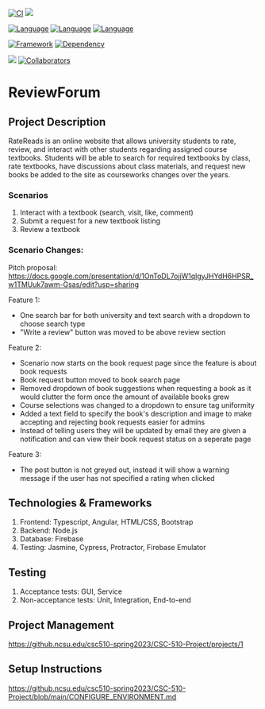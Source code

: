 [![CI](https://github.ncsu.edu/csc510-spring2023/CSC-510-Project/actions/workflows/testing.yml/badge.svg)](https://github.ncsu.edu/csc510-spring2023/CSC-510-Project/actions/workflows/testing.yml)
![](https://img.shields.io/badge/Coverage-68%25-5A7302.svg?style=flat&logoColor=white&color=green&prefix=$coverage$)

[![Language](https://img.shields.io/badge/language-HTML-orange.svg)](https://html.spec.whatwg.org/)
[![Language](https://img.shields.io/badge/language-TypeScript-blue.svg)](https://www.typescriptlang.org/)
[![Language](https://img.shields.io/badge/language-CSS-purple.svg)](https://www.w3.org/TR/CSS/#css)

[![Framework](https://img.shields.io/badge/framework-Angular-red.svg)](https://angular.io/)
[![Dependency](https://img.shields.io/badge/dependency-Firebase-yellow.svg)](https://firebase.google.com/)

![](https://img.shields.io/static/v1?label=Group&message=7&color=<blue>)
[![Collaborators](https://img.shields.io/badge/Collaborators-4-orange.svg?style=flat)](https://github.ncsu.edu/csc510-spring2023/CSC-510-Project/graphs/contributors)
# ReviewForum

## Project Description

RateReads is an online website that allows university students to rate, review, and interact with other students regarding assigned course textbooks. Students will be able to search for required textbooks by class, rate textbooks, have discussions about class materials, and request new books be added to the site as courseworks changes over the years.

### Scenarios
1. Interact with a textbook (search, visit, like, comment)
2. Submit a request for a new textbook listing
3. Review a textbook

### Scenario Changes:

Pitch proposal: https://docs.google.com/presentation/d/1OnToDL7ojjW1qlgyJHYdH6HPSR_w1TMUuk7awm-Gsas/edit?usp=sharing

Feature 1:
* One search bar for both university and text search with a dropdown to choose search type
* "Write a review" button was moved to be above review section

Feature 2:
* Scenario now starts on the book request page since the feature is about book requests
* Book request button moved to book search page
* Removed dropdown of book suggestions when requesting a book as it would clutter the form once the amount of available books grew
* Course selections was changed to a dropdown to ensure tag uniformity
* Added a text field to specify the book's description and image to make accepting and rejecting book requests easier for admins
* Instead of telling users they will be updated by email they are given a notification and can view their book request status on a seperate page

Feature 3:
* The post button is not greyed out, instead it will show a warning message if the user has not specified a rating when clicked

## Technologies & Frameworks
1. Frontend: Typescript, Angular, HTML/CSS, Bootstrap
2. Backend: Node.js
3. Database: Firebase
4. Testing: Jasmine, Cypress, Protractor, Firebase Emulator

## Testing
1. Acceptance tests: GUI, Service
2. Non-acceptance tests: Unit, Integration, End-to-end

## Project Management
https://github.ncsu.edu/csc510-spring2023/CSC-510-Project/projects/1

## Setup Instructions
https://github.ncsu.edu/csc510-spring2023/CSC-510-Project/blob/main/CONFIGURE_ENVIRONMENT.md

